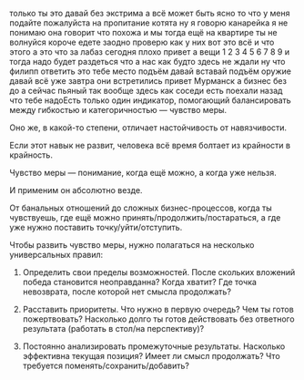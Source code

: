 только ты это давай без экстрима а всё может быть ясно то что у меня подайте пожалуйста на пропитание котята ну я говорю канарейка я не понимаю она говорит что похожа и мы тогда ещё на квартире ты не волнуйся короче едете заодно проверю как у них вот это всё и что этого а это что за лабаз сегодня плохо привет а вещи 1 2 3 4 5 6 7 8 9 и тогда надо будет раздеться что а нас как будто здесь не ждали ну что филипп ответить это тебе место подъём давай вставай подъём оружие давай всё уже завтра они встретились привет Мурманск а бизнес без до а сейчас пьяный так вообще здесь как соседи есть поехали назад что тебе надоЕсть только один индикатор, помогающий балансировать между гибкостью и категоричностью — чувство меры.

Оно же, в какой-то степени, отличает настойчивость от навязчивости.

Если этот навык не развит, человека всё время болтает из крайности в крайность.

Чувство меры — понимание, когда ещё можно, а когда уже нельзя.

И применим он абсолютно везде.

От банальных отношений до сложных бизнес-процессов, когда ты чувствуешь, где ещё можно принять/продолжить/постараться, а где уже нужно поставить точку/уйти/отступить.

Чтобы развить чувство меры, нужно полагаться на несколько универсальных правил:

1. Определить свои пределы возможностей. После скольких вложений победа становится неоправданна? Когда хватит? Где точка невозврата, после которой нет смысла продолжать?

2. Расставить приоритеты. Что нужно в первую очередь? Чем ты готов пожертвовать? Насколько долго ты готов действовать без ответного результата (работать в стол/на перспективу)?

3. Постоянно анализировать промежуточные результаты. Насколько эффективна текущая позиция? Имеет ли смысл продолжать? Что требуется поменять/сохранить/добавить?